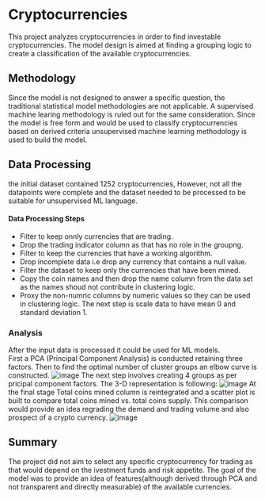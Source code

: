 # Cryptocurrencies
This project analyzes cryptocurrencies in order to find investable cryptocurrencies. The model design is aimed at finding a grouping logic to create a classification of the available cryptocurrencies.
## Methodology
Since the model is not designed to answer a specific question, the traditional statistical model methodologies are not applicable. A supervised machine learing methodology is ruled out for the same consideration. Since the model is free form and would be used to classify cryptocurrencies based on derived criteria unsupervised machine learning methodology is used to build the model.
## Data  Processing
the initial dataset contained 1252 cryptocurrencies, However, not all the datapoints were complete and the dataset needed to be processed to be suitable for unsupervised ML language.
#### Data Processing Steps
* Filter to keep onnly currencies that are trading.
* Drop the trading indicator column as that has no role in the groupng.
* Filter to keep the currencies that have a working algorithm.
* Drop incomplete data i.e drop any currency that contains a null value.
* Filter the dataset to keep only the currencies that have been mined.
* Copy the coin names and then drop the name column from the data set as the names shoud not contribute in clustering logic.
* Proxy the non-numric columns by numeric values so they can be used in clustering logic.
The next step is scale data to have mean 0 and standard deviation 1. 
### Analysis
After the input data is processed it could be used for ML models. </br>
First a PCA (Principal Component Analysis) is conducted retaining three factors. Then to find the optimal number of cluster groups an elbow curve is constructed. 
![image](https://user-images.githubusercontent.com/31217096/202909029-e762cf41-f8eb-4375-a43c-a25423cb9c5c.png)
The next step involves creating 4 groups as per pricipal component factors. The 3-D representation is following:
![image](https://user-images.githubusercontent.com/31217096/202909340-d16e089e-7a2a-406f-8fd5-3a3455efaf01.png)
At the final stage Total coins mined column is reintegrated and a scatter plot is built to compare total coins mined vs. total coins supply. This comparison would provide an idea regrading the demand and trading volume and also prospect of a crypto currency.
![image](https://user-images.githubusercontent.com/31217096/202909440-97857adf-f5f9-4ed7-a584-9f19a552e61f.png)

## Summary
The project did not aim to select any specific cryptocurrency for trading as that would depend on the ivestment funds and risk appetite.
The goal of the model was to provide an idea of features(although derived through PCA and not transparent and directly measurable) of the available currencies.



